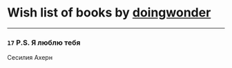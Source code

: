# Wish list of books by [doingwonder](https://plus.google.com/u/0/108689364763869996762/)
---

### `17` P.S. Я люблю тебя
Сесилия Ахерн

